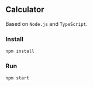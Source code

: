 ## Calculator

Based on `Node.js` and `TypeScript`.  

### Install

```
npm install
```

### Run
```
npm start
```